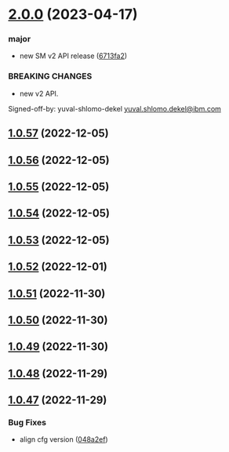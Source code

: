 # [2.0.0](https://github.com/IBM/secrets-manager-java-sdk/compare/v1.0.57...v2.0.0) (2023-04-17)


### major

* new SM v2 API release ([6713fa2](https://github.com/IBM/secrets-manager-java-sdk/commit/6713fa2cd74feef60b80bca22100bf9186420806))


### BREAKING CHANGES

* new v2 API.

Signed-off-by: yuval-shlomo-dekel <yuval.shlomo.dekel@ibm.com>

## [1.0.57](https://github.com/IBM/secrets-manager-java-sdk/compare/v1.0.56...v1.0.57) (2022-12-05)

## [1.0.56](https://github.com/IBM/secrets-manager-java-sdk/compare/v1.0.55...v1.0.56) (2022-12-05)

## [1.0.55](https://github.com/IBM/secrets-manager-java-sdk/compare/v1.0.54...v1.0.55) (2022-12-05)

## [1.0.54](https://github.com/IBM/secrets-manager-java-sdk/compare/v1.0.53...v1.0.54) (2022-12-05)

## [1.0.53](https://github.com/IBM/secrets-manager-java-sdk/compare/v1.0.52...v1.0.53) (2022-12-05)

## [1.0.52](https://github.com/IBM/secrets-manager-java-sdk/compare/v1.0.51...v1.0.52) (2022-12-01)

## [1.0.51](https://github.com/IBM/secrets-manager-java-sdk/compare/v1.0.50...v1.0.51) (2022-11-30)

## [1.0.50](https://github.com/IBM/secrets-manager-java-sdk/compare/v1.0.49...v1.0.50) (2022-11-30)

## [1.0.49](https://github.com/IBM/secrets-manager-java-sdk/compare/v1.0.48...v1.0.49) (2022-11-30)

## [1.0.48](https://github.com/IBM/secrets-manager-java-sdk/compare/v1.0.47...v1.0.48) (2022-11-29)

## [1.0.47](https://github.com/IBM/secrets-manager-java-sdk/compare/v1.0.46...v1.0.47) (2022-11-29)


### Bug Fixes

* align cfg version ([048a2ef](https://github.com/IBM/secrets-manager-java-sdk/commit/048a2ef839391eb3ab1e079ef26f2c6b54776e43))
